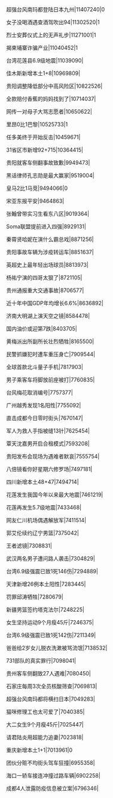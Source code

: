 超强台风南玛都登陆日本九州|11407240|0

女子没喝酒遇查酒驾吹出94|11302520|1

烈士安葬仪式上的无声礼步|11271001|1

揭柬埔寨诈骗产业|11040452|1

台湾花莲县6.9级地震|11039090|

佳木斯新增本土1+8|10969809|

贵阳调整降低部分中高风险区|10822526|

全款赔付香蕉的妈妈找到了|10714037|

网传一对母子大骂志愿者|10650622|

里昂0比1巴黎|10525733|1

任多美终于开始反击|10459671|

31省区市新增92+715|10364415|

贵阳就客车侧翻事故致歉|9949473|

黑话律师孔志勋是最大赢家|9519004|

皇马2比1马竞|9494066|0

宋亚东报平安|9464863|

张翰曾带实习生看东八区|9019364|

Soma联盟提前进入四强|8929131|

秦霄贤哈妮在演什么霸总戏|8871256|

贵阳事故车辆为涉疫转运车|8851637|

英超史上最年轻出场球员|8813973|

杨祐宁演的四哥太狠了|8721105|

贵州通报重大交通事故|8706577|

近十年中国GDP年均增长6.6%|8636892|

济南大明湖上演天空之镜|8584478|

国内油价或迎第7跌|8403705|

黄梅派出所副所长壮烈牺牲|8165500|

民警抓嫌犯时遭车重压身亡|7909544|

全球首款北斗量子手机|7817903|

男子乘客车将脚放前座被打|7760835|

台风梅花取消编号|7757377|

广州越秀发现1名阳性|7755092|

直击成都今日零时街头|7670147|

军人为救人手指被缝13针|7625454|

覃天沈嘉男开启合租模式|7593208|

贵阳发布会现场为遇难者默哀|7555754|

八倍镜看你好星期六修罗场|7497181|

四川新增本土48+47|7494714|

花莲发生我国今年以来最大地震|7461219|

花莲再发生5.7级地震|7433468|

网友仁川机场偶遇解放军|7411514|

郭艾伦续约辽宁男篮|7375042|

王者滤镜|7308831|

武汉两名男子遭问路人袭击|7304829|

台湾6.9级强震已致1死146伤|7294889|

天津新增26例本土阳性|7283445|

罚罪邱涛牺牲|7280679|

新疆男篮签约塔克法尔|7248225|

女生坚持运动9个月瘦45斤|7246375|

台湾6.9级强震已致1死142伤|7211349|

爸爸给2岁女儿脱衣洗漱被骂流氓|7138532|

731部队的真实罪行|7098041|

贵州客车侧翻致27人遇难|7080450|

石家庄每周3次全员核酸筛查|7069813|

超强台风南玛都将横扫日本|7049283|

猫咪修理工也太可爱了|7040385|

大二女生9个月瘦45斤|7025447|

请君陆炎用超能力追妻|7023818|

重庆新增本土1+1|7013961|0

团伙分赃不均街头驾车狂撞|6955358|

海口一轿车接连冲撞过路车辆|6902258|

成都4人泄露防疫信息被立案|6796346|

